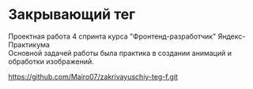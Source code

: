 # Закрывающий тег 
Проектная работа 4 спринта курса "Фронтенд-разработчик" Яндекс-Практикума  
Основной задачей работы была практика в создании анимаций и обработки изображений.  

https://github.com/Mairo07/zakrivayuschiy-teg-f.git
